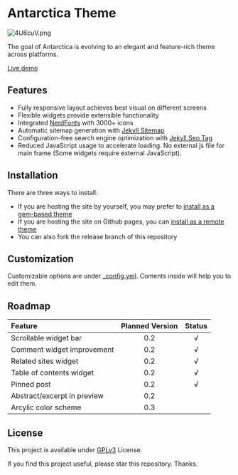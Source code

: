 # Antarctica Theme
![4U6cuV.png](https://z3.ax1x.com/2021/09/22/4U6cuV.png)

The goal of Antarctica is evolving to an elegant and feature-rich theme across platforms.

[Live demo](https://sdtelectronics.github.io/jekyll-theme-antarctica/)

## Features
* Fully responsive layout achieves best visual on different screens
* Flexible widgets provide extensible functionality
* Integrated [NerdFonts](www.nerdfonts.com) with 3000+ icons
* Automatic sitemap generation with [Jekyll Sitemap](https://github.com/jekyll/jekyll-sitemap)
* Configuration-free search engine optimization with [Jekyll Seo Tag](https://github.com/jekyll/jekyll-seo-tag)
* Reduced JavaScript usage to accelerate loading. No external js file for main frame (Some widgets require external JavaScript).

## Installation
There are three ways to install:
* If you are hosting the site by yourself, you may prefer to [install as a gem-based theme](https://jekyllrb.com/docs/themes/#installing-a-theme)
* If you are hosting the site on Github pages, you can [install as a remote theme](https://github.blog/2017-11-29-use-any-theme-with-github-pages/)
* You can also fork the release branch of this repository

## Customization
Customizable options are under [_config.yml](_config.yml). Coments inside will help you to edit them.

## Roadmap
| Feature                     | Planned Version  | Status |
| :-------------------------- | :--------------: | :----: |
| Scrollable widget bar       | 0.2              | √      |
| Comment widget improvement  | 0.2              | √      |
| Related sites widget        | 0.2              | √      |
| Table of contents widget    | 0.2              | √      |
| Pinned post                 | 0.2              | √      |
| Abstract/excerpt in preview | 0.2              |        |
| Arcylic color scheme        | 0.3              |        |

## License
This project is available under [GPLv3](LICENSE) License.

If you find this project useful, please star this repository. Thanks.
